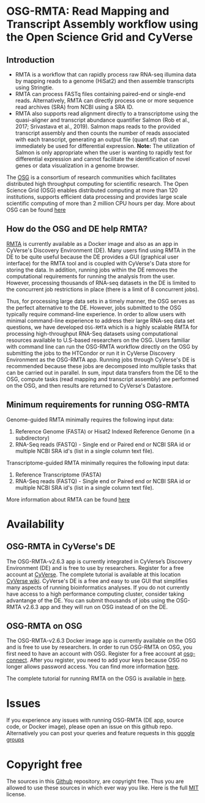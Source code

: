 # OSG-RMTA: Read Mapping and Transcript Assembly workflow using the Open Science Grid and CyVerse

## Introduction

+ RMTA is a workflow that can rapidly process raw RNA-seq illumina data by mapping reads to a genome (HiSat2) and then assemble transcripts using Stringtie.
+ RMTA can process FASTq files containing paired-end or single-end reads. Alternatively, RMTA can directly process one or more sequence read archives (SRA) from NCBI using a SRA ID.
+ RMTA also supports read alignment directly to a transcriptome using the quasi-aligner and transcript abundance quantifier Salmon (Rob et al., 2017; Srivastava et al., 2019). Salmon maps reads to the provided transcript assembly and then counts the number of reads associated with each transcript, generating an output file (quant.sf) that can immediately be used for differential expression. **Note:** The utilization of Salmon is only appropriate when the user is wanting to rapidly test for differential expression and cannot facilitate the identification of novel genes or data visualization in a genome browser. 

The [OSG](http://www.opensciencegrid.org/) is a consortium of research communities which facilitates distributed high throughput computing for scientific research. The Open Science Grid (OSG) enables distributed computing at more than 120 institutions, supports efficient data processing and provides large scale scientific computing of more than 2 million CPU hours per day. More about OSG can be found [here](https://docs.google.com/presentation/d/1QGNxBXFcFJ4SkP3nhywtpYRx8kC0C6j5NTP_ZuVx4Qw/edit?usp=sharing)

## How do the OSG and DE help RMTA?

[RMTA](https://github.com/Evolinc/RMTA) is currently available as a Docker image and also as an app in CyVerse's Discovery Environment (DE). Many users find using RMTA in the DE to be quite useful because the DE provides a GUI (graphical user interface) for the RMTA tool and is coupled with CyVerse's Data store for storing the data. In addition, running jobs within the DE removes the computational requirements for running the analysis from the user. However, processing thousands of RNA-seq datasets in the DE is limited to the concurrent job restrictions in place (there is a limit of 8 concurrent jobs). 

Thus, for processing large data sets in a timely manner, the OSG serves as the perfect alternative to the DE. However, jobs submitted to the OSG typically require command-line experience. In order to allow users with minimal command-line experience to address their large RNA-seq data set questions, we have developed `OSG-RMTA` which is a highly scalable RMTA for processing high-throughput RNA-Seq datasets using computational resources available to U.S-based researchers on the OSG. Users familiar with command line can run the OSG-RMTA workflow directly on the OSG by submitting the jobs to the HTCondor or run it in CyVerse Discovery Environment as the OSG-RMTA app. Running jobs through CyVerse's DE is recommended because these jobs are decomposed into multiple tasks that can be carried out in parallel. In sum, input data transfers from the DE to the OSG, compute tasks (read mapping and transcript assembly) are performed on the OSG, and then results are returned to CyVerse's Datastore.  

## Minimum requirements for running OSG-RMTA

Genome-guided RMTA minimally requires the following input data:

1. Reference Genome (FASTA) or Hisat2 Indexed Reference Genome (in a subdirectory)
2. RNA-Seq reads (FASTQ) - Single end or Paired end or NCBI SRA id or multiple NCBI SRA id's (list in a single column text file).

Transcriptome-guided RMTA minimally requires the following input data:

1. Reference Transcriptome (FASTA)
2. RNA-Seq reads (FASTQ) - Single end or Paired end or NCBI SRA id or multiple NCBI SRA id's (list in a single column text file).

More information about RMTA can be found [here](https://github.com/Evolinc/RMTA)

# Availability 

## OSG-RMTA in CyVerse's DE

The OSG-RMTA-v2.6.3 app is currently integrated in CyVerse’s Discovery Environment (DE) and is free to use by researchers. Register for a free account at [CyVerse](https://user.cyverse.org). The complete tutorial is available at this location [CyVerse wiki](https://wiki.cyverse.org/wiki/display/DEapps/OSG-RMTA+v2.6.3). CyVerse's DE is a free and easy to use GUI that simplifies many aspects of running bioinformatics analyses. If you do not currently have access to a high performance computing cluster, consider taking advantange of the DE. You can submit thousands of jobs using the OSG-RMTA v2.6.3 app and they will run on OSG instead of on the DE.

## OSG-RMTA on OSG

The OSG-RMTA-v2.6.3 Docker image app is currently available on the OSG and is free to use by researchers. In order to run OSG-RMTA on OSG, you first need to have an account with OSG. Register for a free account at [osg-connect](http://osgconnect.net/). After you register, you need to add your keys because OSG no longer allows password access. You can find more information [here](https://support.opensciencegrid.org/support/solutions/articles/12000027675-generate-ssh-key-pair-and-add-the-public-key-to-your-account). 

The complete tutorial for running RMTA on the OSG is available in [here](https://hackmd.io/s/rJjrqyAAQ). 

# Issues
If you experience any issues with running OSG-RMTA (DE app, source code, or Docker image), please open an issue on this github repo. Alternatively you can post your queries and feature requests in this [google groups](https://groups.google.com/forum/#!forum/evolinc)

# Copyright free
The sources in this [Github](https://github.com/Evolinc/OSG-RMTA.git) repository, are copyright free. Thus you are allowed to use these sources in which ever way you like. Here is the full [MIT](https://choosealicense.com/licenses/mit/#) license.
